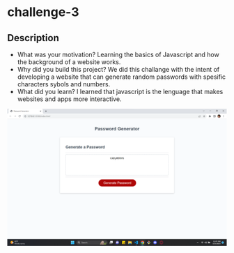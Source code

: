 # challenge-3

## Description

- What was your motivation?
 Learning the basics of Javascript and how the background of a website works.
- Why did you build this project? 
 We did this challange with the intent of developing a website that can generate random passwords with spesific characters sybols and numbers.
- What did you learn?
I learned that javascript is the lenguage that makes websites and apps more interactive.

![](Password-Generatorscreenshot.png)